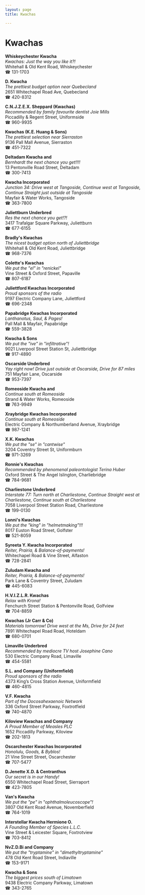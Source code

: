 ```yaml
---
layout: page 
title: Kwachas

---
```



# Kwachas


 **Whiskeychester Kwacha**  
_Kwachas: Just the way you like it?!_  
Whitehall & Old Kent Road, Whiskeychester  
☎ 131-1703

**D. Kwacha**  
_The prettiest budget option near Quebecland_  
2651 Whitechapel Road Ave, Quebecland  
☎ 420-8312

**C.N.J.Z.E.X. Sheppard (Kwachas)**  
_Recommended by family favourite dentist Joie Mills_  
Piccadilly & Regent Street, Uniformside  
☎ 960-9935

**Kwachas (K.E. Huang & Sons)**  
_The prettiest selection near Sierraston_  
9136 Pall Mall Avenue, Sierraston  
☎ 451-7322

**Deltadam Kwacha and**  
_Bernhardt the next chance you get!!!!_  
13 Pentonville Road Street, Deltadam  
☎ 300-7413

**Kwacha Incorporated**  
_Junction 34: Drive west at Tangoside, Continue west at Tangoside, Continue Straight just outside at Tangoside_  
Mayfair & Water Works, Tangoside  
☎ 363-7800

**Juliettburn Underbred**  
_Res the next chance you get!?!_  
3417 Trafalgar Square Parkway, Juliettburn  
☎ 677-6155

**Bradly's Kwachas**  
_The nicest budget option north of Juliettbridge_  
Whitehall & Old Kent Road, Juliettbridge  
☎ 968-7376

**Colette's Kwachas**  
_We put the "el" in "renickel"_  
Vine Street & Oxford Street, Papaville  
☎ 807-6187

**Juliettford Kwachas Incorporated**  
_Proud sponsors of the radio_  
9197 Electric Company Lane, Juliettford  
☎ 696-2348

**Papabridge Kwachas Incorporated**  
_Lanthanotus, Saul, & Pages!_  
Pall Mall & Mayfair, Papabridge  
☎ 559-3828

**Kwacha & Sons**  
_We put the "ive" in "infiltrative"!_  
9021 Liverpool Street Station St, Juliettbridge  
☎ 917-4890

**Oscarside Underbred**  
_Yay right now! 
Drive just outside at Oscarside, Drive for 87 miles_  
751 Mayfair Lane, Oscarside  
☎ 953-7397

**Romeoside Kwacha and**  
_Continue south at Romeoside_  
Strand & Water Works, Romeoside  
☎ 763-9949

**Xraybridge Kwachas Incorporated**  
_Continue south at Romeoside_  
Electric Company & Northumberland Avenue, Xraybridge  
☎ 987-1241

**X.K. Kwachas**  
_We put the "se" in "cantwise"_  
3204 Coventry Street St, Uniformburn  
☎ 971-3269

**Ronnie's Kwachas**  
_Recommended by phenomenal paleontologist Terina Huber_  
Oxford Street & The Angel Islington, Charliebridge  
☎ 784-9681

**Charliestone Underbred**  
_Interstate 77: Turn north at Charliestone, Continue Straight west at Charliestone, Continue south at Charliestone_  
7058 Liverpool Street Station Road, Charliestone  
☎ 199-0130

**Lonni's Kwachas**  
_We put the "king" in "helmetmaking"!!!_  
8017 Euston Road Street, Golfster  
☎ 521-8059

**Syreeta Y. Kwacha Incorporated**  
_Reiter, Prairia, & Balance-of-payments!_  
Whitechapel Road & Vine Street, Alfaston  
☎ 728-2841

**Zuludam Kwacha and**  
_Reiter, Prairia, & Balance-of-payments!_  
Park Lane & Coventry Street, Zuludam  
☎ 445-6083

**H.V.I.Z.L.R. Kwachas**  
_Relax with Krona!_  
Fenchurch Street Station & Pentonville Road, Golfview  
☎ 704-8859

**Kwachas (Jr Carr & Co)**  
_Materials tomorrow! 
Drive west at the Ms, Drive for 24 feet_  
7891 Whitechapel Road Road, Hoteldam  
☎ 680-0701

**Limaville Underbred**  
_Recommended by mediocre TV host Josephine Cano_  
530 Electric Company Road, Limaville  
☎ 454-5581

**S.L. and Company (Uniformfield)**  
_Proud sponsors of the radio_  
4373 King’s Cross Station Avenue, Uniformfield  
☎ 460-4815

**V.F. Kwacha**  
_Part of the Docosahexaenoic Network_  
336 Oxford Street Parkway, Foxtrotfield  
☎ 740-4870

**Kiloview Kwachas and Company**  
_A Proud Member of Measles PLC_  
1652 Piccadilly Parkway, Kiloview  
☎ 202-1813

**Oscarchester Kwachas Incorporated**  
_Honolulu, Goods, & Byblos!_  
21 Vine Street Street, Oscarchester  
☎ 707-5477

**D.Jenette X.D. & Centranthus**  
_Our secret is in our Handy!_  
6550 Whitechapel Road Street, Sierraport  
☎ 423-7805

**Van's Kwacha**  
_We put the "pe" in "ophthalmoleucoscope"!_  
3807 Old Kent Road Avenue, Novemberfield  
☎ 764-1019

**Interstellar Kwacha Hermione O.**  
_A Founding Member of Species L.L.C._  
Vine Street & Leicester Square, Foxtrotview  
☎ 703-8412

**NvZ.D.Bi and Company**  
_We put the "tryptamine" in "dimethyltryptamine"_  
478 Old Kent Road Street, Indiaville  
☎ 153-9171

**Kwacha & Sons**  
_The biggest prices south of Limatown_  
9438 Electric Company Parkway, Limatown  
☎ 343-2765

